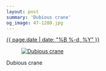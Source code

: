 ```yaml
---
layout: post
summary: 'Dubious crane'
og_image: 47-1280.jpg
---
```


<div class="post">
 <time>
  <a href="/47">
   {{ page.date | date: "%B %-d, %Y" }}
  </a>
 </time>
 <a href="/47">
  <figure data-taken="9/9/2013">
   <img alt="Dubious crane" sizes="(min-width: 700px) 50vw, calc(100vw - 2rem)" src="{{ site.assets_url }}/47-640.jpg" srcset="{{ site.assets_url }}/47-1280.jpg 1280w, {{ site.assets_url }}/47-960.jpg 960w, {{ site.assets_url }}/47-640.jpg 640w, {{ site.assets_url }}/47-320.jpg 320w"/>
  </figure>
 </a>
 <span>
  Dubious crane
 </span>
</div>
